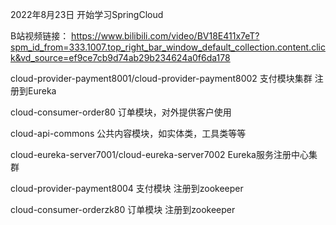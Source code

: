 2022年8月23日 开始学习SpringCloud

B站视频链接： 
https://www.bilibili.com/video/BV18E411x7eT?spm_id_from=333.1007.top_right_bar_window_default_collection.content.click&vd_source=ef9ce7cb9d74ab29b234624a0f6da178

cloud-provider-payment8001/cloud-provider-payment8002  支付模块集群 注册到Eureka

cloud-consumer-order80  订单模块，对外提供客户使用

cloud-api-commons 公共内容模块，如实体类，工具类等等

cloud-eureka-server7001/cloud-eureka-server7002  Eureka服务注册中心集群

cloud-provider-payment8004  支付模块 注册到zookeeper

cloud-consumer-orderzk80    订单模块 注册到zookeeper


